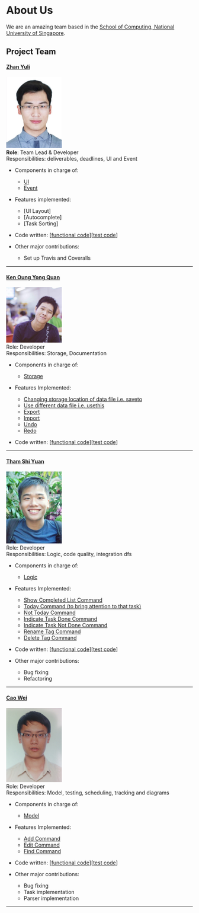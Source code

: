# About Us

We are an amazing team based in the [School of Computing, National University of Singapore](http://www.comp.nus.edu.sg).

## Project Team

#### [Zhan Yuli](https://github.com/senyuuri) <br>
<img src="images/senyuuri.jpg" width="150"><br>
**Role**: Team Lead & Developer <br>
Responsibilities: deliverables, deadlines, UI and Event

* Components in charge of:
   * [UI](https://github.com/CS2103JAN2017-T09-B1/main/blob/master/docs/DeveloperGuide.md#32-ui)
   * [Event](https://github.com/CS2103JAN2017-T09-B1/main/blob/master/docs/DeveloperGuide.md#36-event-driven-design)

* Features implemented:
   * [UI Layout]
   * [Autocomplete]
   * [Task Sorting]

* Code written: [[functional code](https://github.com/CS2103JAN2017-T09-B1/main/blob/master/collated/main/A0144315N.md)][[test code](https://github.com/CS2103JAN2017-T09-B1/main/tree/master/collated/test)]
* Other major contributions:
  * Set up Travis and Coveralls

-----

#### [Ken Oung Yong Quan](https://github.com/kenoung)
<img src="images/kenoung.jpg" width="150"><br>
Role: Developer <br>
Responsibilities: Storage, Documentation

* Components in charge of:
  * [Storage](https://github.com/CS2103JAN2017-T09-B1/main/blob/master/docs/DeveloperGuide.md#35-storage)

* Features Implemented:
  * [Changing storage location of data file i.e. saveto](../docs/UserGuide.md#361-change-storage-location)
  * [Use different data file i.e. usethis](../docs/UserGuide.md#362-load-different-data-file)
  * [Export](../docs/UserGuide.md#363-export-file)
  * [Import](../docs/UserGuide.md#364-import-file)
  * [Undo](../docs/UserGuide.md#351-undo-command)
  * [Redo](../docs/UserGuide.md#352-redo-command)

* Code written: [[functional code](https://github.com/CS2103JAN2017-T09-B1/main/blob/master/collated/main/A0139388M.md)][[test code](https://github.com/CS2103JAN2017-T09-B1/main/tree/master/collated/test/A0139388M.md)]

-----

#### [Tham Shi Yuan](http://github.com/thamsy)
<img src="images/thamsy.jpg" width="150"><br>
Role: Developer<br>
Responsibilities: Logic, code quality, integration dfs

* Components in charge of:
  * [Logic](https://github.com/CS2103JAN2017-T09-B1/main/blob/master/docs/DeveloperGuide.md#33-logic)

* Features Implemented:
  * [Show Completed List Command](../docs/UserGuide.md#324-listing-all-completed-tasks)
  * [Today Command (to bring attention to that task)](../docs/UserGuide.md#331-marking-tasks-as-today)
  * [Not Today Command](../docs/UserGuide.md#332-marking-tasks-as-not-today)
  * [Indicate Task Done Command](../docs/UserGuide.md#333-marking-task-as-done)
  * [Indicate Task Not Done Command](../docs/UserGuide.md#334-marking-task-as-not-done)
  * [Rename Tag Command](../docs/UserGuide.md#341-renaming-tag)
  * [Delete Tag Command](../docs/UserGuide.md#342-deleting-tag)

* Code written: [[functional code](https://github.com/CS2103JAN2017-T09-B1/main/blob/master/collated/main/A0093999Y.md)][[test code](https://github.com/CS2103JAN2017-T09-B1/main/tree/master/collated/test/A0093999Y.md)]

* Other major contributions:
  * Bug fixing
  * Refactoring
-----

#### [Cao Wei](https://github.com/LoneGunman001)
<img src="images/LoneGunman001.jpg" width="150"><br>
Role: Developer <br>
Responsibilities: Model, testing, scheduling, tracking and diagrams

* Components in charge of:
  * [Model](https://github.com/CS2103JAN2017-T09-B1/main/blob/master/docs/DeveloperGuide.md#34-model)

* Features Implemented:
  * [Add Command](../docs/UserGuide.md#31-adding-tasks)
  * [Edit Command](../docs/UserGuide.md#335-editing-a-task)
  * [Find Command](../docs/UserGuide.md#321-finding-tasks-by-keyword)

* Code written: [[functional code](https://github.com/CS2103JAN2017-T09-B1/main/blob/master/collated/main/A0144422R.md)][[test code](https://github.com/CS2103JAN2017-T09-B1/main/tree/master/collated/test/A0144422R.md)]

* Other major contributions:
  * Bug fixing
  * Task implementation
  * Parser implementation

-----
